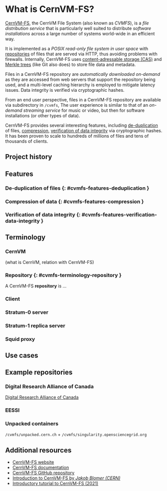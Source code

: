# What is CernVM-FS?

[CernVM-FS](https://cernvm.cern.ch/fs/), the CernVM File System (also known as *CVMFS*),
is a *file distribution service* that is particularly well suited to distribute *software installations*
across a large number of systems world-wide in an efficient way.

It is implemented as a *POSIX read-only file system in user space* with [repositories](cvmfs-terminology-repository)
of files that are served via HTTP, thus avoiding problems with firewalls.
Internally, CernVM-FS uses [content-adressable storage (CAS)](https://en.wikipedia.org/wiki/Content-addressable_storage)
and [Merkle trees](https://en.wikipedia.org/wiki/Merkle_tree) (like Git also does) to store file data and metadata.

Files in a CernVM-FS repository are *automatically downloaded on-demand* as they are accessed from web servers
that support the repository being used, and a multi-level caching hierarchy is employed to mitigate
latency issues.
Data integrity is verified via cryptographic hashes.

From an end user perspective, files in a CernVM-FS repository are available via subdirectory in `/cvmfs`,
The user experience is similar to that of an *on-demand streaming service* for music or video,
but then for software installations (or other types of data).

CernVM-FS provides several interesting features, including
[de-duplication](cvmfs-features-deduplication) of files,
[compression](cvmfs-features-compression),
[verification of data integrity](cvmfs-features-verification-data-integrity) via cryptographic hashes.
It has been proven to scale to hundreds of millions of files and tens of thousands of clients.

## Project history

## Features

### De-duplication of files {: #cvmfs-features-deduplication }

### Compression of data {: #cvmfs-features-compression }

### Verification of data integrity {: #cvmfs-features-verification-data-integrity }

## Terminology

### CernVM

(what is CernVM, relation with CernVM-FS)

### Repository {: #cvmfs-terminology-repository }

A CernVM-FS **repository** is ...

### Client

### Stratum-0 server

### Stratum-1 replica server

### Squid proxy

## Use cases

## Example repositories

### Digital Research Alliance of Canada

[Digital Research Alliance of Canada](https://alliancecan.ca/en/about/alliance)

### EESSI

### Unpacked containers

`/cvmfs/unpacked.cern.ch` + `/cvmfs/singularity.opensciencegrid.org`

## Additional resources

* [CernVM-FS website](https://cernvm.cern.ch/fs)
* [CernVM-FS documentation](https://cvmfs.readthedocs.io)
* [CernVM-FS GitHub repository](https://github.com/cvmfs/cvmfs)
* [Introduction to CernVM-FS by *Jakob Blomer (CERN)*](https://easybuild.io/eum21/#cvmfs-talk)
* [Introductory tutorial to CernVM-FS (2021)](https://cvmfs-contrib.github.io/cvmfs-tutorial-2021)
